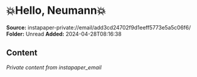 # 💥Hello, Neumann💥

**Source:** instapaper-private://email/add3cd24702f9d1eeff5773e5a5c06f6/
**Folder:** Unread
**Added:** 2024-04-28T08:16:38




## Content
*Private content from instapaper_email*
